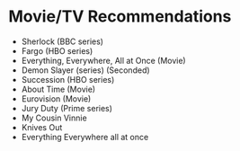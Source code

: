 # Movie/TV Recommendations

- Sherlock (BBC series)
- Fargo (HBO series)
- Everything, Everywhere, All at Once (Movie)
- Demon Slayer (series) (Seconded)
- Succession (HBO series)
- About Time (Movie)
- Eurovision (Movie)
- Jury Duty (Prime series)
- My Cousin Vinnie
- Knives Out
- Everything Everywhere all at once
